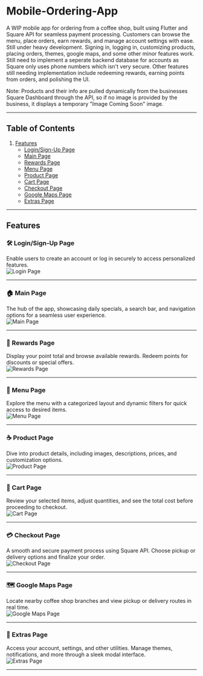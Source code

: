 # Mobile-Ordering-App

A WIP mobile app for ordering from a coffee shop, built using Flutter and Square API for seamless payment processing. Customers can browse the menu, place orders, earn rewards, and manage account settings with ease. Still under heavy development. Signing in, logging in, customizing products, placing orders, themes, google maps, and some other minor features work. Still need to implement a seperate backend database for accounts as Square only uses phone numbers which isn't very secure. Other features still needing implementation include redeeming rewards, earning points from orders, and polishing the UI. 

Note: Products and their info are pulled dynamically from the businesses Square Dashboard through the API, so if no image is provided by the business, it displays a temporary "Image Coming Soon" image.

---

## Table of Contents  
1. [Features](#features)  
   - [Login/Sign-Up Page](#login-sign-up-page)  
   - [Main Page](#main-page)  
   - [Rewards Page](#rewards-page)  
   - [Menu Page](#menu-page)  
   - [Product Page](#product-page)  
   - [Cart Page](#cart-page)  
   - [Checkout Page](#checkout-page)  
   - [Google Maps Page](#google-maps-page)  
   - [Extras Page](#extras-page)

---

## Features  

### 🛠️ Login/Sign-Up Page  
Enable users to create an account or log in securely to access personalized features.  
![Login Page](path/to/image_or_gif)  

---

### 🏠 Main Page  
The hub of the app, showcasing daily specials, a search bar, and navigation options for a seamless user experience.  
![Main Page](path/to/image_or_gif)  

---

### 🎁 Rewards Page  
Display your point total and browse available rewards. Redeem points for discounts or special offers.  
![Rewards Page](path/to/image_or_gif)  

---

### 📜 Menu Page  
Explore the menu with a categorized layout and dynamic filters for quick access to desired items.  
![Menu Page](path/to/image_or_gif)  

---

### ☕ Product Page  
Dive into product details, including images, descriptions, prices, and customization options.  
![Product Page](path/to/image_or_gif)  

---

### 🛒 Cart Page  
Review your selected items, adjust quantities, and see the total cost before proceeding to checkout.  
![Cart Page](path/to/image_or_gif)  

---

### 💳 Checkout Page  
A smooth and secure payment process using Square API. Choose pickup or delivery options and finalize your order.  
![Checkout Page](path/to/image_or_gif)  

---

### 🗺️ Google Maps Page  
Locate nearby coffee shop branches and view pickup or delivery routes in real time.  
![Google Maps Page](path/to/image_or_gif)  

---

### 🔧 Extras Page  
Access your account, settings, and other utilities. Manage themes, notifications, and more through a sleek modal interface.  
![Extras Page](path/to/image_or_gif)  

---

